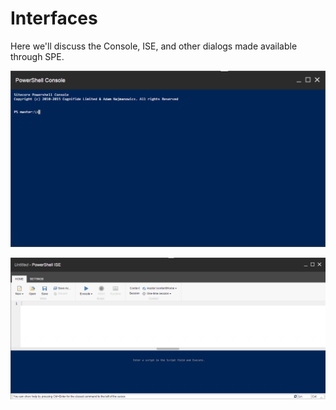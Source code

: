 # Interfaces

Here we'll discuss the Console, ISE, and other dialogs made available through SPE.

[![PowerShell Console](images/screenshots/cli-empty.png)](https://youtu.be/1TLYyzTw01w "Click for a quick demo")

[![PowerShell ISE](images/screenshots/ise-empty.png)](http://youtu.be/RCDprfRsbSU "Click for a quick demo")